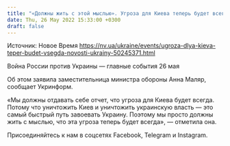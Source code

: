 ```yaml
---
title: "«Должны жить с этой мыслью». Угроза для Киева теперь будет всегда — Минобороны"
date: Thu, 26 May 2022 15:33:00 +0300
draft: false
---
```

Источник: Новое Время https://nv.ua/ukraine/events/ugroza-dlya-kieva-teper-budet-vsegda-novosti-ukrainy-50245371.html


Война России против Украины — главные события 26 мая

Об этом заявила заместительница министра обороны Анна Маляр, сообщает Укринформ.

«Мы должны отдавать себе отчет, что угроза для Киева будет всегда. Потому что уничтожить Киев и уничтожить украинскую власть — это самый быстрый путь завоевать Украину. Поэтому мы просто должны жить с мыслью, что эта угроза теперь будет всегда», — отметила она.

Присоединяйтесь к нам в соцсетях Facebook, Telegram и Instagram.
